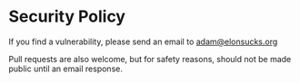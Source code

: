 # Security Policy

If you find a vulnerability, please send an email to adam@elonsucks.org

Pull requests are also welcome, but for safety reasons, should not be made public until an email response.
